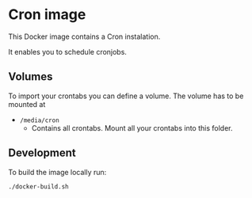 # Cron image

This Docker image contains a Cron instalation.

It enables you to schedule cronjobs.


## Volumes

To import your crontabs you can define a volume. The volume has to be mounted at

- `/media/cron`
    - Contains all crontabs. Mount all your crontabs into this folder.


## Development

To build the image locally run:
```bash
./docker-build.sh
```